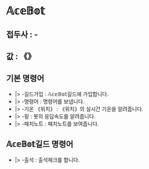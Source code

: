 # 𝔸𝕔𝕖𝔹𝕠𝕥

## 접두사 : -
## 값 : 《》

## 기본 명령어
- |> -길드가입 : 𝔸𝕔𝕖𝔹𝕠𝕥길드에 가입합니다.  
- |> -명령어 : 명령어를 보냅니다.
- |> -기온 《위치》 : 《위치》의 실시간 기온을 알려줍니다.
- |> -핑 : 봇의 응답속도를 알려줍니다.
- |> -패치노트 : 패치노트를 보여줍니다.

## 𝔸𝕔𝕖𝔹𝕠𝕥길드 명령어
- |> -출석 : 출석체크를 합니다.

